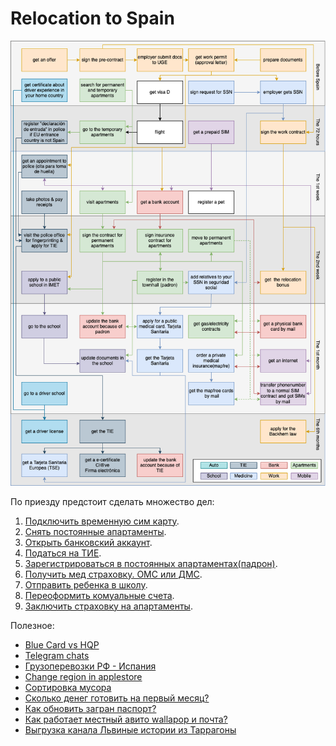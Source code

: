 # Relocation to Spain

![about](assets/route.jpg?raw=true)

По приезду предстоит сделать множество дел:

1. [Подключить временную сим карту](docs/sim_internet.md).
2. [Снять постоянные апартаменты](docs/aparts.md).
3. [Открыть банковский аккаунт](docs/bank.md).
4. [Податься на ТИЕ](docs/tie.md).
5. [Зарегистрироваться в постоянных апартаментах(падрон)](docs/padron.md).
6. [Получить мед страховку. ОМС или ДМС](docs/medicine.md).
7. [Отправить ребенка в школу](docs/school.md).
8. [Переоформить комуальные счета](docs/utilities.md).
9. [Заключить страховку на апартаменты](docs/ins.md).

Полезное:

* [Blue Card vs HQP](docs/bc_vs_hqp.md)
* [Telegram chats](docs/telegram_chats.md)
* [Грузоперевозки РФ - Испания](https://docs.google.com/spreadsheets/d/1PVWHEYeJxmWlcaeQYp5mmp3yDQzqSA9JLdz1erdElxk/edit)
* [Change region in applestore](docs/applestore.md)
* [Сортировка мусора](docs/trash.md)
* [Сколько денег готовить на первый месяц?](docs/first_month.md)
* [Как обновить загран паспорт?](docs/passport.md)
* [Как работает местный авито wallapop и почта?](docs/wallapop.md)
* [Выгрузка канала Львиные истории из Таррагоны](tg_index.md)
